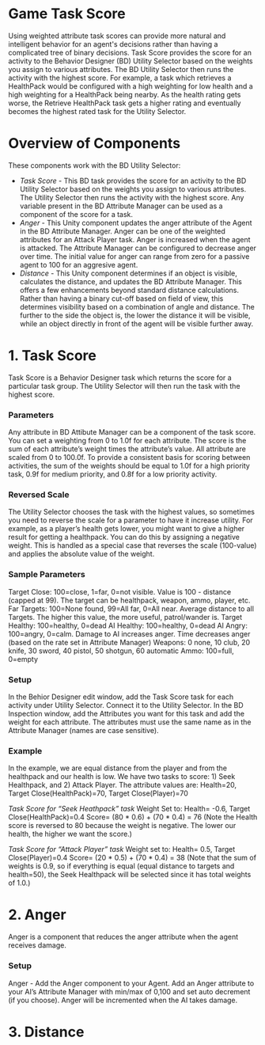 # Game Task Score
Using weighted attribute task scores can provide more natural and intelligent behavior for an agent's decisions rather than having a complicated tree of binary decisions. Task Score provides the score for an activity to the Behavior Designer (BD) Utility Selector based on the weights you assign to various attributes. The BD Utility Selector then runs the activity with the highest score.   For example, a task which retrieves a HealthPack would be configured with a high weighting for low health and a high weighting for a HealthPack being nearby.  As the health rating gets worse, the Retrieve HealthPack task gets a higher rating and eventually becomes the highest rated task for the Utility Selector.  

# Overview of Components

These components work with the BD Utility Selector:

- *Task Score* - This BD task provides the score for an activity to the BD Utility Selector based on the weights you assign to various attributes. The Utility Selector then runs the activity with the highest score.  Any variable present in the BD Attribute Manager can be used as a component of the score for a task.
- *Anger* - This Unity component updates the anger attribute of the Agent in the BD Attribute Manager.  Anger can be one of the weighted attributes for an Attack Player task.  Anger is increased when the agent is attacked.  The Attribute Manager can be configured to decrease anger over time.  The initial value for anger can range from zero for a passive agent to 100 for an aggresive agent.  
- *Distance* - This Unity component determines if an object is visible, calculates the distance, and updates the BD Attribute Manager. This offers a few enhancements beyond standard distance calculations. Rather than having a binary cut-off based on field of view, this determines visibility based on a combination of angle and distance.  The further to the side the object is, the lower the distance it will be visible, while an object directly in front of the agent will be visible further away. 

# 1. Task Score

Task Score is a Behavior Designer task which returns the score for a particular task group.  The Utility Selector will then run the task with the highest score.  

### Parameters
Any attribute in BD Attibute Manager can be a component of the task score.  You can set a weighting from 0 to 1.0f for each attribute.  The  score is the sum of each attribute’s weight times the attribute’s value.  All attribute are scaled from 0 to 100.0f.  To provide a consistent basis for scoring between activities, the sum of the weights should be equal to 1.0f for a high priority task, 0.9f for medium priority, and 0.8f for a low priority activity.

### Reversed Scale
The Utility Selector chooses the task with the highest values, so sometimes you need to reverse the scale for  a parameter to have it increase utility.  For example, as a player’s health gets lower, you might want to give a higher result for getting a healthpack.  You can do this by assigning a negative weight.  This is handled as a special case that reverses the scale (100-value) and applies the absolute value of the weight. 

### Sample Parameters
Target Close:  100=close, 1=far, 0=not visible. Value is 100 - distance (capped at 99).  The target can be healthpack, weapon, ammo, player, etc.
Far Targets:  100=None found, 99=All far, 0=All near.  Average distance to all Targets.  The higher this value, the more useful, patrol/wander is.
Target Healthy: 100=healthy, 0=dead
AI Healthy: 100=healthy, 0=dead
AI Angry: 100=angry, 0=calm.  Damage to AI increases anger.  Time decreases anger (based on the rate set in Attribute Manager)
Weapons: 0 none, 10 club, 20 knife, 30 sword, 40 pistol, 50 shotgun, 60 automatic 
Ammo:  100=full, 0=empty

### Setup
In the Behior Designer edit window, add the Task Score task for each activity under Utility Selector.  Connect it to the Utility Selector.  In the BD Inspection window, add the Attributes you want for this task and add the weight for each attribute.  The attributes must use the same name as in the Attribute Manager (names are case sensitive).

### Example

In the example, we are equal distance from the player and from the healthpack and our health is low.  We have two tasks to score:  1) Seek Healthpack, and 2) Attack Player.  The attribute values are:
Health=20, Target Close(HealthPack)=70, Target Close(Player)=70

*Task Score for “Seek Heathpack” task*
Weight Set to:  Health= -0.6, Target Close(HealthPack)=0.4
Score= (80 * 0.6) + (70 * 0.4) = 76  (Note the Health score is reversed to 80 because the weight is negative.  The lower our health, the higher we want the score.)

*Task Score for “Attack Player” task*
Weight set to:  Health= 0.5, Target Close(Player)=0.4
Score= (20 * 0.5) + (70 * 0.4) = 38  (Note that the sum of weights is 0.9, so if everything is equal (equal distance to targets and health=50), the Seek Healthpack will be selected since it has total weights of 1.0.)

# 2. Anger

Anger is a component that reduces the anger attribute when the agent receives damage.

### Setup
Anger - Add the Anger component to your Agent.  Add an Anger attribute to your AI’s Attribute Manager with min/max of 0,100 and set auto decrement (if you choose).  Anger will be incremented when the AI takes damage.

# 3. Distance


